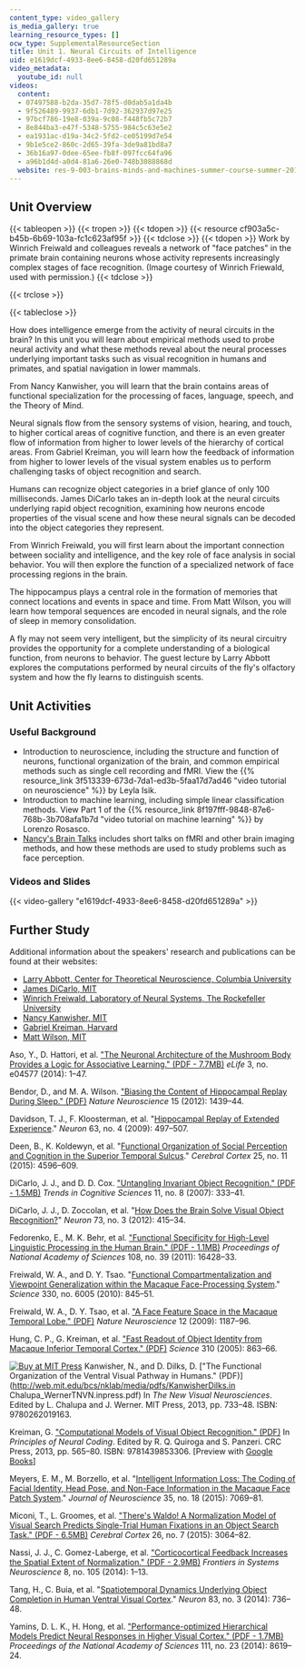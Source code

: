 ```yaml
---
content_type: video_gallery
is_media_gallery: true
learning_resource_types: []
ocw_type: SupplementalResourceSection
title: Unit 1. Neural Circuits of Intelligence
uid: e1619dcf-4933-8ee6-8458-d20fd651289a
video_metadata:
  youtube_id: null
videos:
  content:
  - 07497588-b2da-35d7-78f5-d0dab5a1da4b
  - 9f526489-9937-6db1-7d92-362937d97e25
  - 97bcf786-19e8-039a-9c08-f448fb5c72b7
  - 8e844ba3-e47f-5348-5755-984c5c63e5e2
  - ea1931ac-d19a-34c2-5fd2-ce05199d7e54
  - 9b1e5ce2-860c-2d65-39fa-3de9a81bd8a7
  - 36b16a97-0dee-65ee-fb8f-097fcc64fa96
  - a96b1d4d-a0d4-81a6-26e0-748b3088868d
  website: res-9-003-brains-minds-and-machines-summer-course-summer-2015
---
```


Unit Overview
-------------

{{< tableopen >}}
{{< tropen >}}
{{< tdopen >}}
{{< resource cf903a5c-b45b-6b69-103a-fc1c623af95f >}}
{{< tdclose >}}
{{< tdopen >}}
Work by Winrich Freiwald and colleagues reveals a network of "face patches" in the primate brain containing neurons whose activity represents increasingly complex stages of face recognition. (Image courtesy of Winrich Friewald, used with permission.)
{{< tdclose >}}

{{< trclose >}}

{{< tableclose >}}

How does intelligence emerge from the activity of neural circuits in the brain? In this unit you will learn about empirical methods used to probe neural activity and what these methods reveal about the neural processes underlying important tasks such as visual recognition in humans and primates, and spatial navigation in lower mammals.

From Nancy Kanwisher, you will learn that the brain contains areas of functional specialization for the processing of faces, language, speech, and the Theory of Mind.

Neural signals flow from the sensory systems of vision, hearing, and touch, to higher cortical areas of cognitive function, and there is an even greater flow of information from higher to lower levels of the hierarchy of cortical areas. From Gabriel Kreiman, you will learn how the feedback of information from higher to lower levels of the visual system enables us to perform challenging tasks of object recognition and search.

Humans can recognize object categories in a brief glance of only 100 milliseconds. James DiCarlo takes an in-depth look at the neural circuits underlying rapid object recognition, examining how neurons encode properties of the visual scene and how these neural signals can be decoded into the object categories they represent.

From Winrich Freiwald, you will first learn about the important connection between sociality and intelligence, and the key role of face analysis in social behavior. You will then explore the function of a specialized network of face processing regions in the brain.

The hippocampus plays a central role in the formation of memories that connect locations and events in space and time. From Matt Wilson, you will learn how temporal sequences are encoded in neural signals, and the role of sleep in memory consolidation.

A fly may not seem very intelligent, but the simplicity of its neural circuitry provides the opportunity for a complete understanding of a biological function, from neurons to behavior. The guest lecture by Larry Abbott explores the computations performed by neural circuits of the fly's olfactory system and how the fly learns to distinguish scents.

Unit Activities
---------------

### Useful Background

*   Introduction to neuroscience, including the structure and function of neurons, functional organization of the brain, and common empirical methods such as single cell recording and fMRI. View the {{% resource_link 3f513339-673d-7da1-ed3b-5faa17d7ad46 "video tutorial on neuroscience" %}} by Leyla Isik.
*   Introduction to machine learning, including simple linear classification methods. View Part 1 of the {{% resource_link 8f197fff-9848-87e6-768b-3b708afa1b7d "video tutorial on machine learning" %}} by Lorenzo Rosasco.
*   [Nancy's Brain Talks](http://nancysbraintalks.mit.edu/) includes short talks on fMRI and other brain imaging methods, and how these methods are used to study problems such as face perception.

### Videos and Slides

{{< video-gallery "e1619dcf-4933-8ee6-8458-d20fd651289a" >}}


Further Study
-------------

Additional information about the speakers' research and publications can be found at their websites:

*   [Larry Abbott, Center for Theoretical Neuroscience, Columbia University](http://www.neurotheory.columbia.edu/larry.html)
*   [James DiCarlo, MIT](http://dicarlolab.mit.edu/)
*   [Winrich Freiwald, Laboratory of Neural Systems, The Rockefeller University](http://www.rockefeller.edu/research/faculty/labheads/WinrichFreiwald/#content)
*   [Nancy Kanwisher, MIT](http://web.mit.edu/bcs/nklab/)
*   [Gabriel Kreiman, Harvard](http://klab.tch.harvard.edu/#sthash.wP5ThJg1.dpbs)
*   [Matt Wilson, MIT](http://web.mit.edu/org/w/wilsonlab/)

Aso, Y., D. Hattori, et al. ["The Neuronal Architecture of the Mushroom Body Provides a Logic for Associative Learning." (PDF - 7.7MB)](https://www.ncbi.nlm.nih.gov/pmc/articles/PMC4273437/pdf/elife04577.pdf) _eLife_ 3, no. e04577 (2014): 1–47.

Bendor, D., and M. A. Wilson. ["Biasing the Content of Hippocampal Replay During Sleep." (PDF)](https://www.ncbi.nlm.nih.gov/pmc/articles/PMC4354843/pdf/nihms509914.pdf) _Nature Neuroscience_ 15 (2012): 1439–44.

Davidson, T. J., F. Kloosterman, et al. "[Hippocampal Replay of Extended Experience](http://dx.doi.org/10.1016/j.neuron.2009.07.027)." _Neuron_ 63, no. 4 (2009): 497–507.

Deen, B., K. Koldewyn, et al. "[Functional Organization of Social Perception and Cognition in the Superior Temporal Sulcus](https://doi.org/10.1093/cercor/bhv111)." _Cerebral Cortex_ 25, no. 11 (2015): 4596–609.

DiCarlo, J. J., and D. D. Cox. ["Untangling Invariant Object Recognition." (PDF - 1.5MB)](https://www.sciencedirect.com/science/article/pii/S1364661307001593) _Trends in Cognitive Sciences_ 11, no. 8 (2007): 333–41.

DiCarlo, J. J., D. Zoccolan, et al. "[How Does the Brain Solve Visual Object Recognition?](http://dx.doi.org/10.1016/j.neuron.2012.01.010)" _Neuron_ 73, no. 3 (2012): 415–34.

Fedorenko, E., M. K. Behr, et al. ["Functional Specificity for High-Level Linguistic Processing in the Human Brain." (PDF - 1.1MB)](https://www.ncbi.nlm.nih.gov/pmc/articles/PMC3182706/pdf/pnas.201112937.pdf) _Proceedings of National Academy of Sciences_ 108, no. 39 (2011): 16428–33.

Freiwald, W. A., and D. Y. Tsao. "[Functional Compartmentalization and Viewpoint Generalization within the Macaque Face-Processing System](https://doi.org/10.1126/science.1194908)." _Science_ 330, no. 6005 (2010): 845–51.

Freiwald, W. A., D. Y. Tsao, et al. ["A Face Feature Space in the Macaque Temporal Lobe." (PDF)](https://www.ncbi.nlm.nih.gov/pmc/articles/PMC2819705/pdf/nihms173109.pdf) _Nature Neuroscience_ 12 (2009): 1187–96.

Hung, C. P., G. Kreiman, et al. ["Fast Readout of Object Identity from Macaque Inferior Temporal Cortex." (PDF)](https://science.sciencemag.org/content/310/5749/863) _Science_ 310 (2005): 863–66.

[![Buy at MIT Press](/images/mp_logo.gif)](https://mitpress.mit.edu/9780262019163) Kanwisher, N., and D. Dilks, D. ["The Functional Organization of the Ventral Visual Pathway in Humans." (PDF)](http://web.mit.edu/bcs/nklab/media/pdfs/KanwisherDilks.in Chalupa_WernerTNVN.inpress.pdf) In _The New Visual Neurosciences_. Edited by L. Chalupa and J. Werner. MIT Press, 2013, pp. 733–48. ISBN: 9780262019163.

Kreiman, G. ["Computational Models of Visual Object Recognition." (PDF)](http://klab.tch.harvard.edu/publications/PDFs/gk3760_K12460_C029.pdf) In _Principles of Neural Coding_. Edited by R. Q. Quiroga and S. Panzeri. CRC Press, 2013, pp. 565–80. ISBN: 9781439853306. \[Preview with [Google Books](http://books.google.com/books?id=-vimcQPssQYC&pg=PA565=onepage)\]

Meyers, E. M., M. Borzello, et al. "[Intelligent Information Loss: The Coding of Facial Identity, Head Pose, and Non-Face Information in the Macaque Face Patch System](http://dx.doi.org/10.1523/JNEUROSCI.3086-14.2015 )." _Journal of Neuroscience_ 35, no. 18 (2015): 7069–81.

Miconi, T., L. Groomes, et al. ["There's Waldo! A Normalization Model of Visual Search Predicts Single-Trial Human Fixations in an Object Search Task." (PDF - 6.5MB)](http://klab.tch.harvard.edu/publications/PDFs/gk7156.pdf) _Cerebral Cortex_ 26, no. 7 (2015): 3064–82.

Nassi, J. J., C. Gomez-Laberge, et al. ["Corticocortical Feedback Increases the Spatial Extent of Normalization." (PDF - 2.9MB)](http://www.hms.harvard.edu/bss/neuro/bornlab/lab/papers/nassi-gomez-kreiman-born-feedback_normalization-frontsystneurosci2014.pdf) _Frontiers in Systems Neuroscience_ 8, no. 105 (2014): 1–13.

Tang, H., C. Buia, et al. "[Spatiotemporal Dynamics Underlying Object Completion in Human Ventral Visual Cortex](http://dx.doi.org/10.1016/j.neuron.2014.06.017)." _Neuron_ 83, no. 3 (2014): 736–48.

Yamins, D. L. K., H. Hong, et al. ["Performance-optimized Hierarchical Models Predict Neural Responses in Higher Visual Cortex." (PDF - 1.7MB)](http://www.pnas.org/content/111/23/8619.full.pdf) _Proceedings of the National Academy of Sciences_ 111, no. 23 (2014): 8619–24.